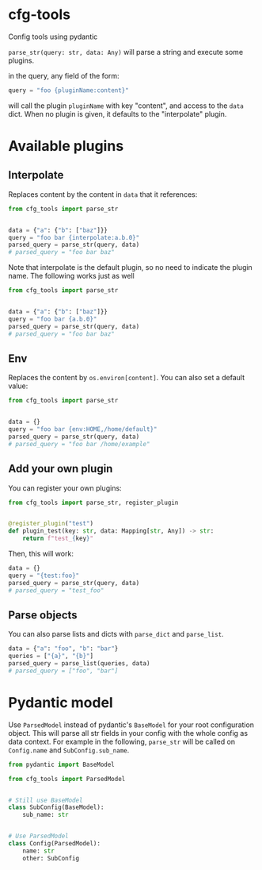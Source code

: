 # cfg-tools
Config tools using pydantic

`parse_str(query: str, data: Any)` will parse a string and execute some
plugins.

in the query, any field of the form:
```python
query = "foo {pluginName:content}"
```
will call the plugin `pluginName` with key "content", and access to the `data` dict.
When no plugin is given, it defaults to the "interpolate" plugin.

# Available plugins
## Interpolate
Replaces content by the content in `data` that it references:
```python
from cfg_tools import parse_str


data = {"a": {"b": ["baz"]}}
query = "foo bar {interpolate:a.b.0}"
parsed_query = parse_str(query, data)
# parsed_query = "foo bar baz"
```
Note that interpolate is the default plugin, so no need to indicate the plugin name.
The following works just as well
```python
from cfg_tools import parse_str


data = {"a": {"b": ["baz"]}}
query = "foo bar {a.b.0}"
parsed_query = parse_str(query, data)
# parsed_query = "foo bar baz"
```
## Env
Replaces the content by `os.environ[content]`. You can also set a default value:
```python
from cfg_tools import parse_str


data = {}
query = "foo bar {env:HOME,/home/default}"
parsed_query = parse_str(query, data)
# parsed_query = "foo bar /home/example"
```

## Add your own plugin
You can register your own plugins:
```python
from cfg_tools import parse_str, register_plugin


@register_plugin("test")
def plugin_test(key: str, data: Mapping[str, Any]) -> str:
    return f"test_{key}"
```
Then, this will work:

```python
data = {}
query = "{test:foo}"
parsed_query = parse_str(query, data)
# parsed_query = "test_foo"
```

## Parse objects
You can also parse lists and dicts with `parse_dict` and `parse_list`.
```python
data = {"a": "foo", "b": "bar"}
queries = ["{a}", "{b}"]
parsed_query = parse_list(queries, data)
# parsed_query = ["foo", "bar"]
```

# Pydantic model
Use `ParsedModel` instead of pydantic's `BaseModel` for your root configuration object.
This will parse all str fields in your config with the whole config as data context.
For example in the following, `parse_str` will be called on `Config.name` 
and `SubConfig.sub_name`.

```python
from pydantic import BaseModel

from cfg_tools import ParsedModel


# Still use BaseModel
class SubConfig(BaseModel):
    sub_name: str


# Use ParsedModel
class Config(ParsedModel):
    name: str
    other: SubConfig
```
